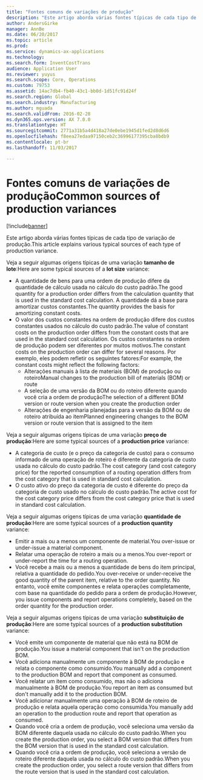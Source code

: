 ```yaml
---
title: "Fontes comuns de variações de produção"
description: "Este artigo aborda várias fontes típicas de cada tipo de variação de produção."
author: AndersGirke
manager: AnnBe
ms.date: 06/20/2017
ms.topic: article
ms.prod: 
ms.service: dynamics-ax-applications
ms.technology: 
ms.search.form: InventCostTrans
audience: Application User
ms.reviewer: yuyus
ms.search.scope: Core, Operations
ms.custom: 79753
ms.assetid: 14ac7db4-fb40-43c1-bb0d-1d51fc91d24f
ms.search.region: Global
ms.search.industry: Manufacturing
ms.author: mguada
ms.search.validFrom: 2016-02-28
ms.dyn365.ops.version: AX 7.0.0
ms.translationtype: HT
ms.sourcegitcommit: 2771a31b5a4d418a27de0ebe1945d1fed2d8d6d6
ms.openlocfilehash: f8eea27edaa97150ceb2c36996177395cba8bdb9
ms.contentlocale: pt-br
ms.lasthandoff: 11/03/2017

---
```


# <a name="common-sources-of-production-variances"></a><span data-ttu-id="39984-103">Fontes comuns de variações de produção</span><span class="sxs-lookup"><span data-stu-id="39984-103">Common sources of production variances</span></span>

[!include[banner](../includes/banner.md)]


<span data-ttu-id="39984-104">Este artigo aborda várias fontes típicas de cada tipo de variação de produção.</span><span class="sxs-lookup"><span data-stu-id="39984-104">This article explains various typical sources of each type of production variance.</span></span> 

<span data-ttu-id="39984-105">Veja a seguir algumas origens típicas de uma variação **tamanho de lote**:</span><span class="sxs-lookup"><span data-stu-id="39984-105">Here are some typical sources of a **lot size** variance:</span></span>

-   <span data-ttu-id="39984-106">A quantidade de bens para uma ordem de produção difere da quantidade de cálculo usada no cálculo do custo padrão.</span><span class="sxs-lookup"><span data-stu-id="39984-106">The good quantity for a production order differs from the calculation quantity that is used in the standard cost calculation.</span></span> <span data-ttu-id="39984-107">A quantidade dá a base para amortizar custos constantes.</span><span class="sxs-lookup"><span data-stu-id="39984-107">The quantity provides the basis for amortizing constant costs.</span></span>
-   <span data-ttu-id="39984-108">O valor dos custos constantes na ordem de produção difere dos custos constantes usados no cálculo do custo padrão.</span><span class="sxs-lookup"><span data-stu-id="39984-108">The value of constant costs on the production order differs from the constant costs that are used in the standard cost calculation.</span></span> <span data-ttu-id="39984-109">Os custos constantes na ordem de produção podem ser diferentes por muitos motivos.</span><span class="sxs-lookup"><span data-stu-id="39984-109">The constant costs on the production order can differ for several reasons.</span></span> <span data-ttu-id="39984-110">Por exemplo, eles podem refletir os seguintes fatores:</span><span class="sxs-lookup"><span data-stu-id="39984-110">For example, the constant costs might reflect the following factors:</span></span>
    -   <span data-ttu-id="39984-111">Alterações manuais à lista de materiais (BOM) de produção ou roteiro</span><span class="sxs-lookup"><span data-stu-id="39984-111">Manual changes to the production bill of materials (BOM) or route</span></span>
    -   <span data-ttu-id="39984-112">A seleção de uma versão da BOM ou do roteiro diferente quando você cria a ordem de produção</span><span class="sxs-lookup"><span data-stu-id="39984-112">The selection of a different BOM version or route version when you create the production order</span></span>
    -   <span data-ttu-id="39984-113">Alterações de engenharia planejadas para a versão da BOM ou de roteiro atribuída ao item</span><span class="sxs-lookup"><span data-stu-id="39984-113">Planned engineering changes to the BOM version or route version that is assigned to the item</span></span>

<span data-ttu-id="39984-114">Veja a seguir algumas origens típicas de uma variação **preço de produção**:</span><span class="sxs-lookup"><span data-stu-id="39984-114">Here are some typical sources of a **production price** variance:</span></span>

-   <span data-ttu-id="39984-115">A categoria de custo (e o preço da categoria de custo) para o consumo informado de uma operação de roteiro é diferente da categoria de custo usada no cálculo do custo padrão.</span><span class="sxs-lookup"><span data-stu-id="39984-115">The cost category (and cost category price) for the reported consumption of a routing operation differs from the cost category that is used in standard cost calculation.</span></span>
-   <span data-ttu-id="39984-116">O custo ativo do preço da categoria de custo é diferente do preço da categoria de custo usado no cálculo do custo padrão.</span><span class="sxs-lookup"><span data-stu-id="39984-116">The active cost for the cost category price differs from the cost category price that is used in standard cost calculation.</span></span>

<span data-ttu-id="39984-117">Veja a seguir algumas origens típicas de uma variação **quantidade de produção**:</span><span class="sxs-lookup"><span data-stu-id="39984-117">Here are some typical sources of a **production quantity** variance:</span></span>

-   <span data-ttu-id="39984-118">Emitir a mais ou a menos um componente de material.</span><span class="sxs-lookup"><span data-stu-id="39984-118">You over-issue or under-issue a material component.</span></span>
-   <span data-ttu-id="39984-119">Relatar uma operação de roteiro a mais ou a menos.</span><span class="sxs-lookup"><span data-stu-id="39984-119">You over-report or under-report the time for a routing operation.</span></span>
-   <span data-ttu-id="39984-120">Você recebe a mais ou a menos a quantidade de bens do item principal, relativa a quantidade do pedido.</span><span class="sxs-lookup"><span data-stu-id="39984-120">You over-receive or under-receive the good quantity of the parent item, relative to the order quantity.</span></span> <span data-ttu-id="39984-121">No entanto, você emite componentes e relata operações completamente, com base na quantidade do pedido para a ordem de produção.</span><span class="sxs-lookup"><span data-stu-id="39984-121">However, you issue components and report operations completely, based on the order quantity for the production order.</span></span>

<span data-ttu-id="39984-122">Veja a seguir algumas origens típicas de uma variação **substituição de produção**:</span><span class="sxs-lookup"><span data-stu-id="39984-122">Here are some typical sources of a **production substitution** variance:</span></span>

-   <span data-ttu-id="39984-123">Você emite um componente de material que não está na BOM de produção.</span><span class="sxs-lookup"><span data-stu-id="39984-123">You issue a material component that isn't on the production BOM.</span></span>
-   <span data-ttu-id="39984-124">Você adiciona manualmente um componente à BOM de produção e relata o componente como consumido.</span><span class="sxs-lookup"><span data-stu-id="39984-124">You manually add a component to the production BOM and report that component as consumed.</span></span>
-   <span data-ttu-id="39984-125">Você relatar um item como consumido, mas não o adiciona manualmente à BOM de produção.</span><span class="sxs-lookup"><span data-stu-id="39984-125">You report an item as consumed but don't manually add it to the production BOM.</span></span>
-   <span data-ttu-id="39984-126">Você adicionar manualmente uma operação à BOM de roteiro de produção e relata aquela operação como consumida.</span><span class="sxs-lookup"><span data-stu-id="39984-126">You manually add an operation to the production route and report that operation as consumed.</span></span>
-   <span data-ttu-id="39984-127">Quando você cria a ordem de produção, você seleciona uma versão da BOM diferente daquela usada no cálculo do custo padrão.</span><span class="sxs-lookup"><span data-stu-id="39984-127">When you create the production order, you select a BOM version that differs from the BOM version that is used in the standard cost calculation.</span></span>
-   <span data-ttu-id="39984-128">Quando você cria a ordem de produção, você seleciona a versão de roteiro diferente daquela usada no cálculo do custo padrão.</span><span class="sxs-lookup"><span data-stu-id="39984-128">When you create the production order, you select a route version that differs from the route version that is used in the standard cost calculation.</span></span>






